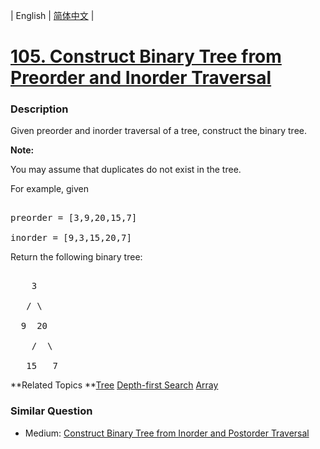 | English | [简体中文](README.md) |

# [105. Construct Binary Tree from Preorder and Inorder Traversal](https://leetcode-cn.com/problems/construct-binary-tree-from-preorder-and-inorder-traversal)
 ### Description
<p>Given preorder and inorder traversal of a tree, construct the binary tree.</p>

<p><strong>Note:</strong><br />
You may assume that duplicates do not exist in the tree.</p>

<p>For example, given</p>

<pre>
preorder =&nbsp;[3,9,20,15,7]
inorder = [9,3,15,20,7]</pre>

<p>Return the following binary tree:</p>

<pre>
    3
   / \
  9  20
    /  \
   15   7</pre>

**Related Topics	**[Tree](https://leetcode-cn.com/tag/tree) [Depth-first Search](https://leetcode-cn.com/tag/depth-first-search) [Array](https://leetcode-cn.com/tag/array) 

### Similar Question
 - Medium:	[Construct Binary Tree from Inorder and Postorder Traversal](https://leetcode-cn.com/problems/construct-binary-tree-from-inorder-and-postorder-traversal) 
